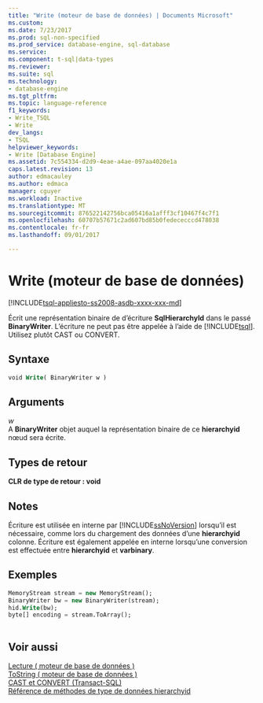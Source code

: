 ```yaml
---
title: "Write (moteur de base de données) | Documents Microsoft"
ms.custom: 
ms.date: 7/23/2017
ms.prod: sql-non-specified
ms.prod_service: database-engine, sql-database
ms.service: 
ms.component: t-sql|data-types
ms.reviewer: 
ms.suite: sql
ms.technology:
- database-engine
ms.tgt_pltfrm: 
ms.topic: language-reference
f1_keywords:
- Write_TSQL
- Write
dev_langs:
- TSQL
helpviewer_keywords:
- Write [Database Engine]
ms.assetid: 7c554334-d2d9-4eae-a4ae-097aa4020e1a
caps.latest.revision: 13
author: edmacauley
ms.author: edmaca
manager: cguyer
ms.workload: Inactive
ms.translationtype: MT
ms.sourcegitcommit: 876522142756bca05416a1afff3cf10467f4c7f1
ms.openlocfilehash: 60707b57671c2ad607bd85b0fedececccd478038
ms.contentlocale: fr-fr
ms.lasthandoff: 09/01/2017

---
```

# <a name="write-database-engine"></a>Write (moteur de base de données)
[!INCLUDE[tsql-appliesto-ss2008-asdb-xxxx-xxx-md](../../includes/tsql-appliesto-ss2008-asdb-xxxx-xxx-md.md)]

Écrit une représentation binaire de d’écriture **SqlHierarchyId** dans le passé **BinaryWriter**. L’écriture ne peut pas être appelée à l’aide de [!INCLUDE[tsql](../../includes/tsql-md.md)]. Utilisez plutôt CAST ou CONVERT.
  
## <a name="syntax"></a>Syntaxe  
  
```sql
void Write( BinaryWriter w )   
```  
  
## <a name="arguments"></a>Arguments  
*w*  
A **BinaryWriter** objet auquel la représentation binaire de ce **hierarchyid** nœud sera écrite.
  
## <a name="return-types"></a>Types de retour  
**CLR de type de retour : void**
  
## <a name="remarks"></a>Notes  
Écriture est utilisée en interne par [!INCLUDE[ssNoVersion](../../includes/ssnoversion-md.md)] lorsqu’il est nécessaire, comme lors du chargement des données d’une **hierarchyid** colonne. Écriture est également appelée en interne lorsqu’une conversion est effectuée entre **hierarchyid** et **varbinary**.
  
## <a name="examples"></a>Exemples  
  
```sql
MemoryStream stream = new MemoryStream();  
BinaryWriter bw = new BinaryWriter(stream);  
hid.Write(bw);  
byte[] encoding = stream.ToArray();  
  
```  
  
## <a name="see-also"></a>Voir aussi
[Lecture &#40; moteur de base de données &#41;](../../t-sql/data-types/read-database-engine.md)  
[ToString &#40; moteur de base de données &#41;](../../t-sql/data-types/tostring-database-engine.md)  
[CAST et CONVERT &#40;Transact-SQL&#41;](../../t-sql/functions/cast-and-convert-transact-sql.md)  
[Référence de méthodes de type de données hierarchyid](http://msdn.microsoft.com/library/01a050f5-7580-4d5f-807c-7f11423cbb06)
  
  

